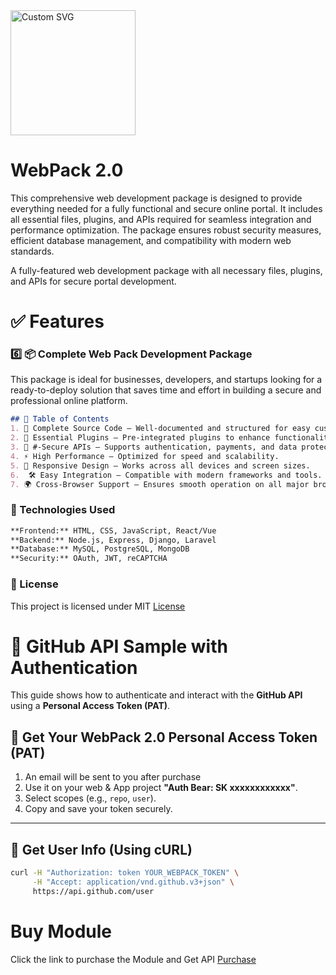 <img src="https://www.svgrepo.com/show/520210/web-inspector-fork.svg" width="200px" alt="Custom SVG">

# WebPack 2.0
This comprehensive web development package is designed to provide everything needed for a fully functional and secure online portal. It includes all essential files, plugins, and APIs required for seamless integration and performance optimization. The package ensures robust security measures, efficient database management, and compatibility with modern web standards.

A fully-featured web development package with all necessary files, plugins, and APIs for secure portal development.

# ✅ Features
### 6️⃣ **📦 Complete Web Pack Development Package**  
This package is ideal for businesses, developers, and startups looking for a ready-to-deploy solution that saves time and effort in building a secure and professional online platform.
```md
## 📌 Table of Contents
1. 📜 Complete Source Code – Well-documented and structured for easy customization.
2. 🔌 Essential Plugins – Pre-integrated plugins to enhance functionality.
3. 🔐 #-Secure APIs – Supports authentication, payments, and data protection.
4. ⚡ High Performance – Optimized for speed and scalability.
5. 📱 Responsive Design – Works across all devices and screen sizes.
6.  🛠️ Easy Integration – Compatible with modern frameworks and tools.
7. 🌍 Cross-Browser Support – Ensures smooth operation on all major browsers.
```

### 🔧 Technologies Used
```md
**Frontend:** HTML, CSS, JavaScript, React/Vue
**Backend:** Node.js, Express, Django, Laravel
**Database:** MySQL, PostgreSQL, MongoDB
**Security:** OAuth, JWT, reCAPTCHA
```

### 📜 License
This project is licensed under MIT [License](https://mit-license.org/)

# 🚀 GitHub API Sample with Authentication  

This guide shows how to authenticate and interact with the **GitHub API** using a **Personal Access Token (PAT)**.  

## 🔐 Get Your WebPack 2.0 Personal Access Token (PAT)  
1. An email will be sent to you after purchase
2. Use it on your web & App project **"Auth Bear: SK xxxxxxxxxxxx"**.  
3. Select scopes (e.g., `repo`, `user`).  
4. Copy and save your token securely.  

---

## 📌 Get User Info (Using cURL)  
```bash
curl -H "Authorization: token YOUR_WEBPACK_TOKEN" \
     -H "Accept: application/vnd.github.v3+json" \
     https://api.github.com/user
```
# Buy Module
Click the link to purchase the Module and Get API [Purchase](https://mit-license.org/)
